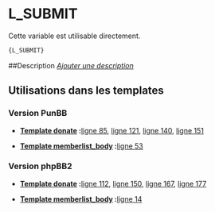 # L_SUBMIT


Cette variable est utilisable directement.

```html
{L_SUBMIT}
```

##Description
[*Ajouter une description*](https://fa-tvars.appspot.com/var/L_SUBMIT)

## Utilisations dans les templates

### Version PunBB

* __[Template donate](../tpl/var/punbb/donate.md#readme) :__[ligne 85](../tpl/src/punbb/donate.tpl#L85), [ligne 121](../tpl/src/punbb/donate.tpl#L121), [ligne 140](../tpl/src/punbb/donate.tpl#L140), [ligne 151](../tpl/src/punbb/donate.tpl#L151)

* __[Template memberlist_body](../tpl/var/punbb/memberlist_body.md#readme) :__[ligne 53](../tpl/src/punbb/memberlist_body.tpl#L53)

### Version phpBB2

* __[Template donate](../tpl/var/subsilver/donate.md#readme) :__[ligne 112](../tpl/src/subsilver/donate.tpl#L112), [ligne 150](../tpl/src/subsilver/donate.tpl#L150), [ligne 167](../tpl/src/subsilver/donate.tpl#L167), [ligne 177](../tpl/src/subsilver/donate.tpl#L177)

* __[Template memberlist_body](../tpl/var/subsilver/memberlist_body.md#readme) :__[ligne 14](../tpl/src/subsilver/memberlist_body.tpl#L14)